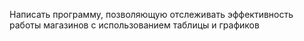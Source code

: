 Написать программу, позволяющую отслеживать эффективность работы магазинов с использованием таблицы и графиков 